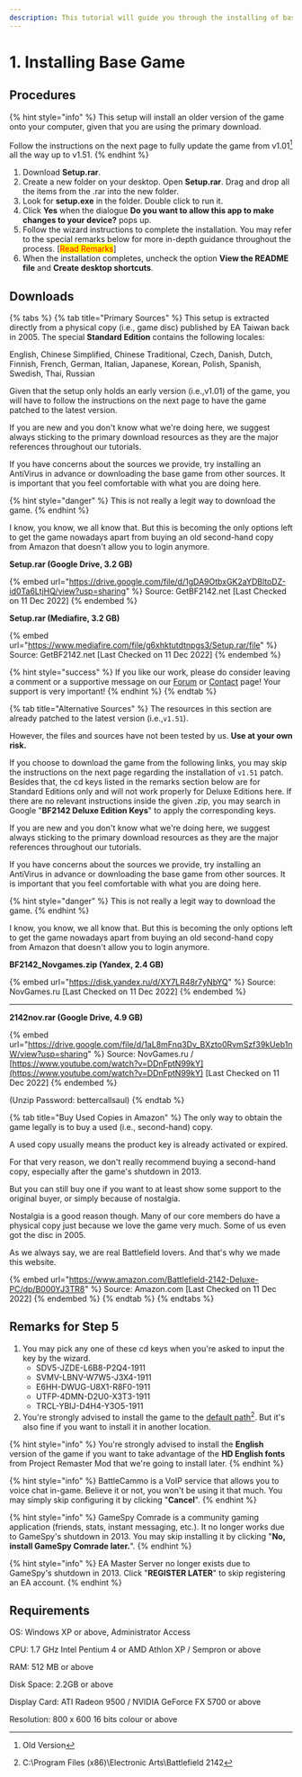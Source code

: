 ```yaml
---
description: This tutorial will guide you through the installing of base game v1.01.
---
```


# 1. Installing Base Game

## Procedures

{% hint style="info" %}
This setup will install an older version of the game onto your computer, given that you are using the primary download.

Follow the instructions on the next page to fully update the game from v1.01[^1] all the way up to v1.51.
{% endhint %}

1. Download **Setup.rar**.
2. Create a new folder on your desktop. Open **Setup.rar**. Drag and drop all the items from the .rar into the new folder.
3. Look for **setup.exe** in the folder. Double click to run it.
4. Click **Yes** when the dialogue **Do you want to allow this app to make changes to your device?** pops up.
5. Follow the wizard instructions to complete the installation. You may refer to the special remarks below for more in-depth guidance throughout the process. \[<mark style="color:red;">Read Remarks</mark>]
6. When the installation completes, uncheck the option **View the README file** and **Create desktop shortcuts**.

## Downloads

{% tabs %}
{% tab title="Primary Sources" %}
This setup is extracted directly from a physical copy (i.e., game disc) published by EA Taiwan back in 2005. The special **Standard Edition** contains the following locales:

English, Chinese Simplified, Chinese Traditional, Czech, Danish, Dutch, Finnish, French, German, Italian, Japanese, Korean, Polish, Spanish, Swedish, Thai, Russian

Given that the setup only holds an early version (i.e.,v1.01) of the game, you will have to follow the instructions on the next page to have the game patched to the latest version.&#x20;

If you are new and you don't know what we're doing here, we suggest always sticking to the primary download resources as they are the major references throughout our tutorials.

If you have concerns about the sources we provide, try installing an AntiVirus in advance or downloading the base game from other sources. It is important that you feel comfortable with what you are doing here.



{% hint style="danger" %}
This is not really a legit way to download the game.&#x20;
{% endhint %}



I know, you know, we all know that. But this is becoming the only options left to get the game nowadays apart from buying an old second-hand copy from Amazon that doesn't allow you to login anymore.



**Setup.rar (Google Drive, 3.2 GB)**

{% embed url="https://drive.google.com/file/d/1gDA9OtbxGK2aYDBltoDZ-id0Ta6LtjHQ/view?usp=sharing" %}
Source: GetBF2142.net \[Last Checked on 11 Dec 2022]
{% endembed %}



**Setup.rar (Mediafire, 3.2 GB)**

{% embed url="https://www.mediafire.com/file/g6xhktutdtnpgs3/Setup.rar/file" %}
Source: GetBF2142.net \[Last Checked on 11 Dec 2022]
{% endembed %}



{% hint style="success" %}
If you like our work, please do consider leaving a comment or a supportive message on our [Forum](http://getbf2142.weebly.com) or [Contact](https://getbf2142.weebly.com/contact.html) page! Your support is very important!
{% endhint %}
{% endtab %}

{% tab title="Alternative Sources" %}
The resources in this section are already patched to the latest version (i.e.,`v1.51`).

However, the files and sources have not been tested by us. **Use at your own risk.**

If you choose to download the game from the following links, you may skip the instructions on the next page regarding the installation of `v1.51` patch. Besides that, the cd keys listed in the remarks section below are for Standard Editions only and will not work properly for Deluxe Editions here. If there are no relevant instructions inside the given .zip, you may search in Google "**BF2142 Deluxe Edition Keys**" to apply the corresponding keys.

If you are new and you don't know what we're doing here, we suggest always sticking to the primary download resources as they are the major references throughout our tutorials.

If you have concerns about the sources we provide, try installing an AntiVirus in advance or downloading the base game from other sources. It is important that you feel comfortable with what you are doing here.



{% hint style="danger" %}
This is not really a legit way to download the game.
{% endhint %}



I know, you know, we all know that. But this is becoming the only options left to get the game nowadays apart from buying an old second-hand copy from Amazon that doesn't allow you to login anymore.



**BF2142\_Novgames.zip (Yandex, 2.4 GB)**

{% embed url="https://disk.yandex.ru/d/XY7LR48r7yNbYQ" %}
Source: NovGames.ru \[Last Checked on 11 Dec 2022]
{% endembed %}

****

**2142nov.rar (Google Drive, 4.9 GB)**

{% embed url="https://drive.google.com/file/d/1aL8mFnq3Dv_BXzto0RvmSzf39kUeb1nW/view?usp=sharing" %}
Source: NovGames.ru / [https://www.youtube.com/watch?v=DDnFptN99kY](https://www.youtube.com/watch?v=DDnFptN99kY) \[Last Checked on 11 Dec 2022]
{% endembed %}

(Unzip Password: bettercallsaul)
{% endtab %}

{% tab title="Buy Used Copies in Amazon" %}
The only way to obtain the game legally is to buy a used (i.e., second-hand) copy.&#x20;

A used copy usually means the product key is already activated or expired.

For that very reason, we don't really recommend buying a second-hand copy, especially after the game's shutdown in 2013.

But you can still buy one if you want to at least show some support to the original buyer, or simply because of nostalgia.&#x20;

Nostalgia is a good reason though. Many of our core members do have a physical copy just because we love the game very much. Some of us even got the disc in 2005.

As we always say, we are real Battlefield lovers. And that's why we made this website.



{% embed url="https://www.amazon.com/Battlefield-2142-Deluxe-PC/dp/B000YJ3TR8" %}
Source: Amazon.com \[Last Checked on 11 Dec 2022]
{% endembed %}
{% endtab %}
{% endtabs %}

## Remarks for Step 5

1. You may pick any one of these cd keys when you're asked to input the key by the wizard.
   * SDV5-JZDE-L6B8-P2Q4-1911
   * SVMV-LBNV-W7W5-J3X4-1911
   * E6HH-DWUG-U8X1-R8F0-1911
   * UTFP-4DMN-D2U0-X3T3-1911​
   * TRCL-YBIJ-D4H4-Y3O5-1911
2. You're strongly advised to install the game to the [default path](#user-content-fn-2)[^2]. But it's also fine if you want to install it in another location.

{% hint style="info" %}
You're strongly advised to install the **English** version of the game if you want to take advantage of the **HD English fonts** from Project Remaster Mod that we're going to install later.
{% endhint %}

{% hint style="info" %}
BattleCammo is a VoIP service that allows you to voice chat in-game. Believe it or not, you won't be using it that much. You may simply skip configuring it by clicking "**Cancel**".
{% endhint %}

{% hint style="info" %}
GameSpy Comrade is a community gaming application (friends, stats, instant messaging, etc.). It no longer works due to GameSpy's shutdown in 2013. You may skip installing it by clicking "**No, install GameSpy Comrade later.**".
{% endhint %}

{% hint style="info" %}
EA Master Server no longer exists due to GameSpy's shutdown in 2013. Click "**REGISTER LATER**" to skip registering an EA account.
{% endhint %}

## Requirements

OS: Windows XP or above, Administrator Access

CPU: 1.7 GHz Intel Pentium 4 or AMD Athlon XP / Sempron or above

RAM: 512 MB or above

Disk Space: 2.2GB or above

Display Card: ATI Radeon 9500 / NVIDIA GeForce FX 5700 or above

Resolution: 800 x 600 16 bits colour or above

[^1]: Old Version

[^2]: C:\Program Files (x86)\Electronic Arts\Battlefield 2142
